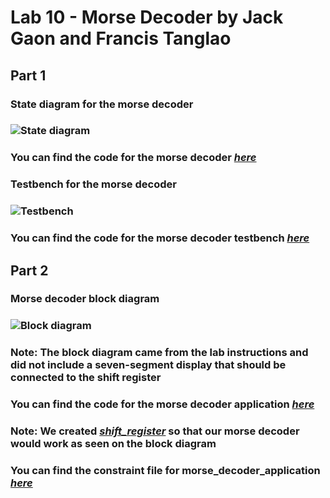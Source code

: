 # Lab 10 - Morse Decoder by Jack Gaon and Francis Tanglao

## Part 1
### State diagram for the morse decoder
### ![State diagram](https://github.com/Spring-2024-Classes/lab-10-morse-decoder-thedawgs/blob/main/Part%201/state%20diagram%20for%20morse%20decoder.png)
### You can find the code for the morse decoder [*here*](https://github.com/Spring-2024-Classes/lab-10-morse-decoder-thedawgs/blob/main/Part%201/morse_decoder.v)
### Testbench for the morse decoder
### ![Testbench](https://github.com/Spring-2024-Classes/lab-10-morse-decoder-thedawgs/blob/main/Part%201/morse_decoder%20testbench.png)
### You can find the code for the morse decoder testbench [*here*](https://github.com/Spring-2024-Classes/lab-10-morse-decoder-thedawgs/blob/main/Part%201/morse_decoder_tb.v)

## Part 2
### Morse decoder block diagram
### ![Block diagram](https://github.com/Spring-2024-Classes/lab-10-morse-decoder-thedawgs/blob/main/Part%202/morse%20decoder%20block%20diagram.png)
### Note: The block diagram came from the lab instructions and did not include a seven-segment display that should be connected to the shift register
### You can find the code for the morse decoder application [*here*](https://github.com/Spring-2024-Classes/lab-10-morse-decoder-thedawgs/blob/main/Part%202/morse_decoder_application.v)
### Note: We created [*shift_register*](https://github.com/Spring-2024-Classes/lab-10-morse-decoder-thedawgs/blob/main/Part%202/shift_register.v) so that our morse decoder would work as seen on the block diagram
### You can find the constraint file for morse_decoder_application [*here*](https://github.com/Spring-2024-Classes/lab-10-morse-decoder-thedawgs/blob/main/Part%202/Nexys-A7-100T-Master.xdc)
